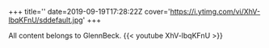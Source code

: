 +++
title=''
date=2019-09-19T17:28:22Z
cover='https://i.ytimg.com/vi/XhV-lbqKFnU/sddefault.jpg'
+++

All content belongs to GlennBeck.
{{< youtube XhV-lbqKFnU >}}
